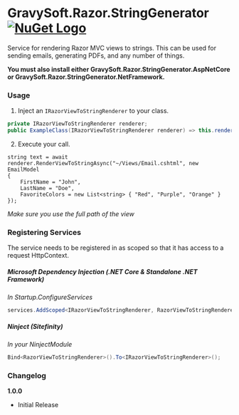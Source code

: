 # GravySoft.Razor.StringGenerator [![NuGet Logo](https://raw.githubusercontent.com/NuGet/Media/master/Images/MainLogo/32x32/nuget_32.png)](https://www.nuget.org/packages/GravySoft.Razor.StringGenerator)

Service for rendering Razor MVC views to strings. This can be used for sending emails, generating PDFs, and any number of things.

**You must also install either GravySoft.Razor.StringGenerator.AspNetCore or GravySoft.Razor.StringGenerator.NetFramework.**

### Usage
1. Inject an ```IRazorViewToStringRenderer``` to your class.
```csharp
private IRazorViewToStringRenderer renderer;
public ExampleClass(IRazorViewToStringRenderer renderer) => this.renderer = renderer;
```

2. Execute your call.
```
string text = await renderer.RenderViewToStringAsync("~/Views/Email.cshtml", new EmailModel
{
    FirstName = "John",
    LastName = "Doe",
    FavoriteColors = new List<string> { "Red", "Purple", "Orange" }
});
```
*Make sure you use the full path of the view*

### Registering Services
The service needs to be registered in as scoped so that it has access to a request HttpContext.

##### Microsoft Dependency Injection (.NET Core & Standalone .NET Framework)
*In Startup.ConfigureServices*
```csharp
services.AddScoped<IRazorViewToStringRenderer, RazorViewToStringRenderer>();
```

##### Ninject (Sitefinity)
*In your NinjectModule*
```csharp
Bind<RazorViewToStringRenderer>().To<IRazorViewToStringRenderer>();
```

### Changelog
**1.0.0**
* Initial Release